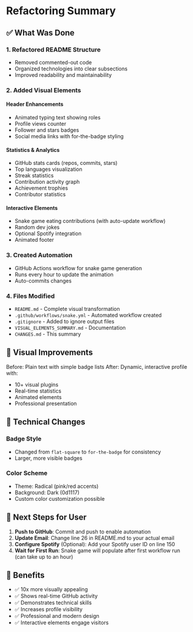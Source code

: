 # Refactoring Summary

## ✅ What Was Done

### 1. **Refactored README Structure**

- Removed commented-out code
- Organized technologies into clear subsections
- Improved readability and maintainability

### 2. **Added Visual Elements**

#### Header Enhancements

- Animated typing text showing roles
- Profile views counter
- Follower and stars badges
- Social media links with for-the-badge styling

#### Statistics & Analytics

- GitHub stats cards (repos, commits, stars)
- Top languages visualization
- Streak statistics
- Contribution activity graph
- Achievement trophies
- Contributor statistics

#### Interactive Elements

- Snake game eating contributions (with auto-update workflow)
- Random dev jokes
- Optional Spotify integration
- Animated footer

### 3. **Created Automation**

- GitHub Actions workflow for snake game generation
- Runs every hour to update the animation
- Auto-commits changes

### 4. **Files Modified**

- `README.md` - Complete visual transformation
- `.github/workflows/snake.yml` - Automated workflow created
- `.gitignore` - Added to ignore output files
- `VISUAL_ELEMENTS_SUMMARY.md` - Documentation
- `CHANGES.md` - This summary

## 🎨 Visual Improvements

Before: Plain text with simple badge lists
After: Dynamic, interactive profile with:

- 10+ visual plugins
- Real-time statistics
- Animated elements
- Professional presentation

## 🔧 Technical Changes

### Badge Style

- Changed from `flat-square` to `for-the-badge` for consistency
- Larger, more visible badges

### Color Scheme

- Theme: Radical (pink/red accents)
- Background: Dark (0d1117)
- Custom color customization possible

## 📝 Next Steps for User

1. **Push to GitHub**: Commit and push to enable automation
2. **Update Email**: Change line 26 in README.md to your actual email
3. **Configure Spotify** (Optional): Add your Spotify user ID on line 150
4. **Wait for First Run**: Snake game will populate after first workflow run (can take up to an hour)

## 🌟 Benefits

- ✅ 10x more visually appealing
- ✅ Shows real-time GitHub activity
- ✅ Demonstrates technical skills
- ✅ Increases profile visibility
- ✅ Professional and modern design
- ✅ Interactive elements engage visitors
